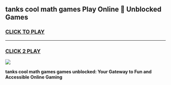 
## tanks cool math games Play Online 👋 Unblocked Games
<h3>
<a href="https://news.freeplayer.one?title=tanks_cool_math_games&ref=17CMG">CLICK TO PLAY</a></h3>
<hr>

<h3>
<a href="https://news.freeplayer.one?title=tanks_cool_math_games&ref=17CMG">CLICK 2 PLAY</a>
  
</h3>

<a href="https://news.freeplayer.one?title=tanks_cool_math_games&ref=17CMG/"><img src="https://clearcache.store/games.png"></a>


**tanks cool math games games unblocked: Your Gateway to Fun and Accessible Online Gaming**
